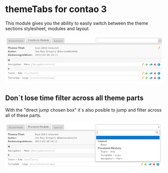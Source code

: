 # themeTabs for contao 3 #

This module gives you the ability to easily switch between the theme sections stylesheet, modules and layout.

![Adding tabs for easy theme switching](themetabs.png)

## Don`t lose time filter across all theme parts ##

With the "direct jump chosen box" it`s also posible to jump and filter across all of these parts.

![Chosen field for filtering](themetabs-chosen.png)
